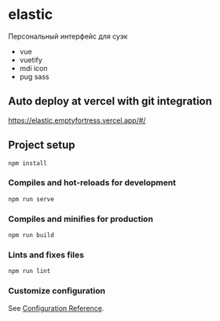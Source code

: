 # elastic
Персональный интерфейс для суэк
* vue
* vuetify
* mdi icon
* pug sass

## Auto deploy at vercel with git integration
https://elastic.emptyfortress.vercel.app/#/

## Project setup
```
npm install
```

### Compiles and hot-reloads for development
```
npm run serve
```

### Compiles and minifies for production
```
npm run build
```

### Lints and fixes files
```
npm run lint
```

### Customize configuration
See [Configuration Reference](https://cli.vuejs.org/config/).
